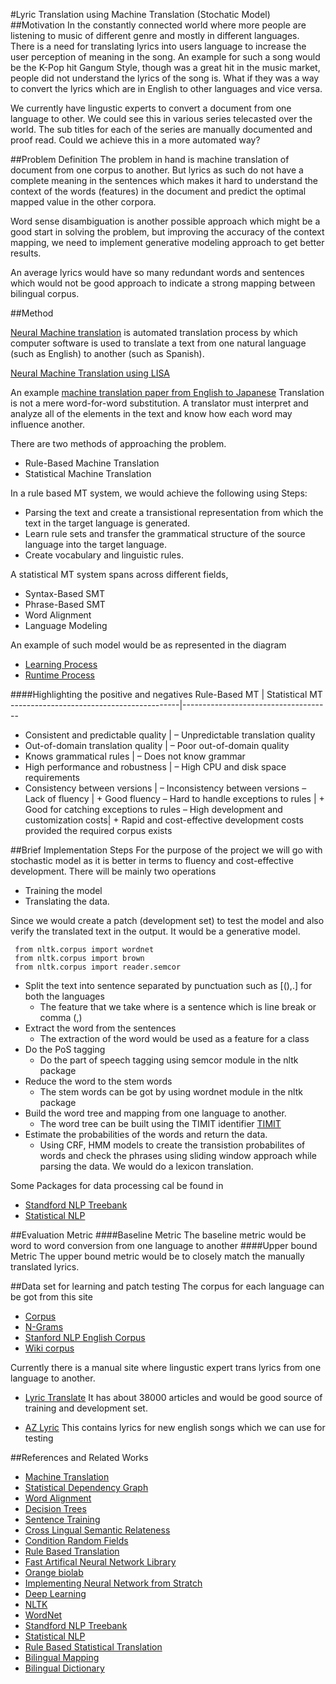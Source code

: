#Lyric Translation using Machine Translation (Stochatic Model)
##Motivation
In the constantly connected world where more people are listening to music of different genre and mostly in different languages. There is a need for translating lyrics into users language to increase the user perception of meaning in the song. An example for such a song would be the K-Pop hit Gangum Style, though was a great hit in the music market, people did not understand the lyrics of the song is. What if they was a way to convert the lyrics which are in English to other languages and vice versa.

We currently have lingustic experts to convert a document from one language to other. We could see this in various series telecasted over the world. The sub titles for each of the series are manually documented and proof read. Could we achieve this in a more automated way?

##Problem Definition
The problem in hand is machine translation of document from one corpus to another. But lyrics as such do not have a complete meaning in the sentences which makes it hard to understand the context of the words (features) in the document and predict the optimal mapped value in the other corpora.

Word sense disambiguation is another possible approach which might be a good start in solving the problem, but improving the accuracy of the context mapping, we need to implement generative modeling approach to get better results.

An average lyrics would have so many redundant words and sentences which would not be good approach to indicate a strong mapping between bilingual corpus.

##Method

[Neural Machine translation](http://arxiv.org/pdf/1409.0473v6.pdf) is automated translation process by which computer software is used to translate a text from one natural language (such as English) to another (such as Spanish).

[Neural Machine Translation using LISA](http://104.131.78.120/)

An example [machine translation paper from English to Japanese](https://cs224d.stanford.edu/reports/GreensteinEric.pdf)
Translation is not a mere word-for-word substitution. A translator must interpret and analyze all of the elements in the text and know how each word may influence another.

There are two methods of approaching the problem.
* Rule-Based Machine Translation
* Statistical Machine Translation


In a rule based MT system, we would achieve the following using
Steps:
* Parsing the text and create a transistional representation from which the text in the target language is generated.
* Learn rule sets and transfer the grammatical structure of the source language into the target language.
* Create vocabulary and linguistic rules.

A statistical MT system spans across different fields,
* Syntax-Based SMT
* Phrase-Based SMT
* Word Alignment
* Language Modeling

An example of such model would be as represented in the diagram 
* [Learning Process](http://research.microsoft.com/en-us/projects/mt/msrmt1.gif)
* [Runtime Process](http://research.microsoft.com/en-us/projects/mt/msrmt2.gif)

####Highlighting the positive and negatives
Rule-Based MT					                    |   Statistical MT
------------------------------------------|-------------------------------------
+ Consistent and predictable quality		  |   – Unpredictable translation quality
+ Out-of-domain translation quality		    |   – Poor out-of-domain quality
+ Knows grammatical rules			            |   – Does not know grammar
+ High performance and robustness		      |   – High CPU and disk space requirements
+ Consistency between versions			      |   – Inconsistency between versions
– Lack of fluency				                  |   + Good fluency
– Hard to handle exceptions to rules		  |   + Good for catching exceptions to rules
– High development and customization costs|  + Rapid and cost-effective development costs provided the required corpus exists

##Brief Implementation Steps
For the purpose of the project we will go with stochastic model as it is better in terms to fluency and cost-effective development.
There will be mainly two operations
* Training the model 
* Translating the data.

Since we would create a patch (development set) to test the model and also verify the translated text in the output. It would be a generative model.
```
 from nltk.corpus import wordnet
 from nltk.corpus import brown
 from nltk.corpus import reader.semcor 
```

* Split the text into sentence separated by punctuation such as [(),.] for both the languages
  * The feature that we take where is a sentence which is line break or comma (,) 
* Extract the word from the sentences
  * The extraction of the word would be used as a feature for a class
* Do the PoS tagging
  * Do the part of speech tagging using semcor module in the nltk package
* Reduce the word to the stem words
  * The stem words can be got by using wordnet module in the nltk package
* Build the word tree and mapping from one language to another.
  * The word tree can be built using the TIMIT identifier [TIMIT](http://www.nltk.org/book/ch11.html)
* Estimate the probabilities of the words and return the data.
  * Using CRF, HMM models to create the transistion probabilites of words and check the phrases using sliding window approach while parsing the data. We would do a lexicon translation.

Some Packages for data processing cal be found in 
* [Standford NLP Treebank](http://www-nlp.stanford.edu/links/statnlp.html#Treebanks)
* [Statistical NLP](http://www-nlp.stanford.edu/links/statnlp.html)

##Evaluation Metric
####Baseline Metric
The baseline metric would be word to word conversion from one language to another
####Upper bound Metric
The upper bound metric would be to closely match the manually translated lyrics.

##Data set for learning and patch testing
The corpus for each language can be got from this site
* [Corpus](http://corpus.byu.edu/)
* [N-Grams](http://www.ngrams.info/)
* [Stanford NLP English Corpus](http://www-nlp.stanford.edu/links/statnlp.html)
* [Wiki corpus](http://www.cs.upc.edu/~nlp/wikicorpus/) 

Currently there is a manual site where lingustic expert trans lyrics from one language to another. 
* [Lyric Translate](lyricstranslate.com)
It has about 38000 articles and would be good source of training and development set.

* [AZ Lyric](http://www.azlyrics.com/)
This contains lyrics for new english songs which we can use for testing

##References and Related Works
* [Machine Translation](http://research.microsoft.com/en-us/projects/mt/)
* [Statistical Dependency Graph](http://research.microsoft.com/pubs/68973/stat_mt_dependency_graph_tmi_camera_ready.pdf)
* [Word Alignment](http://research.microsoft.com/pubs/68848/acl-2001-alignment.doc)
* [Decision Trees](http://research.microsoft.com/pubs/68909/amta-decision-trees.doc)
* [Sentence Training](http://research.microsoft.com/pubs/68968/conf_lrec2004.pdf)
* [Cross Lingual Semantic Relateness](http://web.eecs.umich.edu/~mihalcea/downloads.html#CROSS_LIN_SEM_REL)
* [Condition Random Fields](http://pages.cs.wisc.edu/~jerryzhu/cs838/CRF.pdf)
* [Rule Based Translation](http://delivery.acm.org/10.1145/1630000/1626387/p220-dugast.pdf)
* [Fast Artifical Neural Network Library](http://leenissen.dk/fann/wp/)
* [Orange biolab](http://orange.biolab.si/)
* [Implementing Neural Network from Stratch](http://www.wildml.com/2015/09/implementing-a-neural-network-from-scratch/)
* [Deep Learning](http://deeplearning.net/software/theano/)
* [NLTK](http://www.nltk.org/nltk_data/)
* [WordNet](http://wordnet.princeton.edu/)
* [Standford NLP Treebank](http://www-nlp.stanford.edu/links/statnlp.html#Treebanks)
* [Statistical NLP](http://www-nlp.stanford.edu/links/statnlp.html)
* [Rule Based Statistical Translation](http://nparc.cisti-icist.nrc-cnrc.gc.ca/npsi/ctrl?action=rtdoc&an=9061555)
* [Bilingual Mapping](http://stackoverflow.com/questions/34242030/using-nltks-universalt-tagset-with-non-english-corpora)
* [Bilingual Dictionary](http://www.dicts.info/uddl.php)

